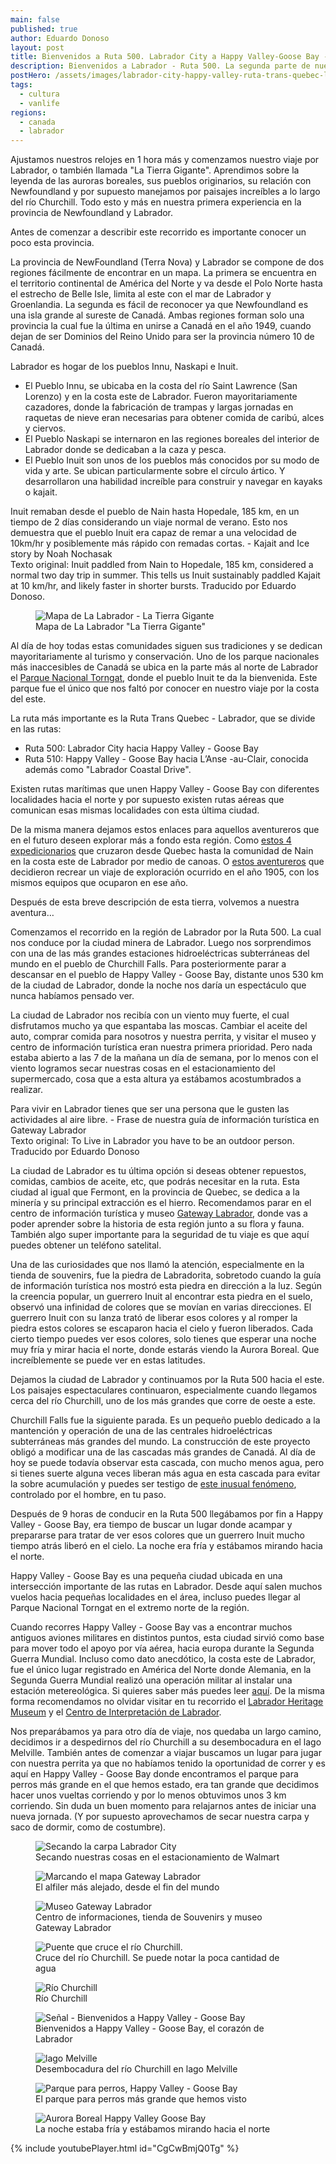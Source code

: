 ```yaml
---
main: false
published: true
author: Eduardo Donoso
layout: post
title: Bienvenidos a Ruta 500. Labrador City a Happy Valley-Goose Bay - Ruta Trans Quebec-Labrador Parte 2
description: Bienvenidos a Labrador - Ruta 500. La segunda parte de nuestra aventura por la Ruta Trans Quebec - Labrador.
postHero: /assets/images/labrador-city-happy-valley-ruta-trans-quebec-labrador-parte-2/1.jpg
tags:
  - cultura
  - vanlife
regions:
  - canada
  - labrador
---
```

Ajustamos nuestros relojes en 1 hora más y comenzamos nuestro viaje por Labrador, o también llamada "La Tierra Gigante". Aprendimos sobre la leyenda de las auroras boreales, sus pueblos originarios, su relación con Newfoundland y por supuesto manejamos por paisajes increíbles a lo largo del río Churchill. Todo esto y más en nuestra primera experiencia en la provincia de Newfoundland y Labrador.

Antes de comenzar a describir este recorrido es importante conocer un poco esta provincia.

La provincia de NewFoundland (Terra Nova) y Labrador se compone de dos regiones fácilmente de encontrar en un mapa. La primera se encuentra en el territorio continental de América del Norte y va desde el Polo Norte hasta el estrecho de Belle Isle, limita al este con el mar de Labrador y Groenlandia. La segunda es fácil de reconocer ya que Newfoundland es una isla grande al sureste de Canadá.  Ambas regiones forman solo una provincia la cual fue la última en unirse a Canadá en el año 1949, cuando dejan de ser Dominios del Reino Unido para ser la provincia número 10 de Canadá.

Labrador es hogar de los pueblos Innu, Naskapi e Inuit.
- El Pueblo Innu, se ubicaba en la costa del río Saint Lawrence (San Lorenzo) y en la costa este de Labrador. Fueron mayoritariamente cazadores, donde la fabricación de trampas y largas jornadas en raquetas de nieve eran necesarias para obtener comida de caribú, alces y ciervos.
- El Pueblo Naskapi se internaron en las regiones boreales del interior de Labrador donde se dedicaban a la caza y pesca.
- El Pueblo Inuit son unos de los pueblos más conocidos por su modo de vida y arte. Se ubican particularmente sobre el círculo ártico. Y desarrollaron una habilidad increíble para construir y navegar en kayaks o kajait.

<div class="quote">
  Inuit remaban desde el pueblo de Nain hasta Hopedale, 185 km, en un tiempo de 2 días considerando un viaje normal de verano. Esto nos demuestra que el pueblo Inuit era capaz de remar a una velocidad de 10km/hr y posiblemente más rápido con remadas cortas. - Kajait and Ice story by Noah Nochasak
</div>
<div class="cc">
  Texto original: Inuit paddled from Nain to Hopedale, 185 km, considered a normal two day trip in summer. This tells us Inuit sustainably paddled Kajait at 10 km/hr, and likely faster in shorter bursts. Traducido por Eduardo Donoso.
</div>

<figure class="figure">
  <img class="image" src="/assets/images/labrador-city-happy-valley-ruta-trans-quebec-labrador-parte-2/2.jpg" alt="Mapa de La Labrador - La Tierra Gigante">
  <figcaption class="img-caption">Mapa de La Labrador "La Tierra Gigante"</figcaption>
</figure>

Al día de hoy todas estas comunidades siguen sus tradiciones y se dedican mayoritariamente al turismo y conservación. Uno de los parque nacionales más inaccesibles de Canadá se ubica en la parte más al norte de Labrador el <a href="https://www.pc.gc.ca/en/pn-np/nl/torngats/info" title="Parcs Canada - Torngat Mountains National Park">Parque Nacional Torngat</a>, donde el pueblo Inuit te da la bienvenida. Este parque fue el único que nos faltó por conocer en nuestro viaje por la costa del este.

La ruta más importante es la Ruta Trans Quebec - Labrador, que se divide en las rutas:
- Ruta 500: Labrador City hacia Happy Valley - Goose Bay
- Ruta 510: Happy Valley -  Goose Bay hacia L’Anse -au-Clair, conocida además como "Labrador Coastal Drive".

 Existen rutas marítimas que unen Happy Valley - Goose Bay con diferentes localidades hacia el norte y por supuesto existen rutas aéreas que comunican esas mismas localidades con esta última ciudad.

De la misma manera dejamos estos enlaces para aquellos aventureros que en el futuro deseen explorar más a fondo esta región. Como <a href="https://www.youtube.com/watch?v=VKtHECyJBPA" title="Northern Scavenger">estos 4 expedicionarios</a> que cruzaron desde Quebec hasta la comunidad de Nain en la costa este de Labrador por medio de canoas. O <a href="https://www.youtube.com/watch?v=167TSveVGxk" title="Labrador Passage">estos aventureros</a> que decidieron recrear un viaje de exploración ocurrido en el año 1905, con los mismos equipos que ocuparon en ese año.

Después de esta breve descripción de esta tierra, volvemos a nuestra aventura…

Comenzamos el recorrido en la región de Labrador por la Ruta 500. La cual nos conduce por la ciudad minera de Labrador. Luego nos sorprendimos con una de las más grandes estaciones hidroeléctricas subterráneas del mundo en el pueblo de Churchill Falls. Para posteriormente parar a descansar en el pueblo de Happy Valley - Goose Bay, distante unos 530 km de la ciudad de Labrador, donde la noche nos daría un espectáculo que nunca habíamos pensado ver.

La ciudad de Labrador nos recibía con un viento muy fuerte, el cual disfrutamos mucho ya que espantaba las moscas. Cambiar el aceite del auto, comprar comida para nosotros y nuestra perrita, y visitar el museo y centro de información turística eran nuestra primera prioridad. Pero nada estaba abierto a las 7 de la mañana un día de semana, por lo menos con el viento logramos secar nuestras cosas en el estacionamiento del supermercado, cosa que a esta altura ya estábamos acostumbrados a realizar.

<div class="quote">
  Para vivir en Labrador tienes que ser una persona que le gusten las actividades al aire libre. - Frase de nuestra guía de información turística en Gateway Labrador
</div>
<div class="cc">
  Texto original: To Live in Labrador you have to be an outdoor person. Traducido por Eduardo Donoso
</div>

La ciudad de Labrador es tu última opción si deseas obtener repuestos, comidas, cambios de aceite, etc, que podrás necesitar en la ruta. Esta ciudad al igual que Fermont, en la provincia de Quebec, se dedica a la minería y su principal extracción es el hierro.
Recomendamos parar en el centro de información turística y museo <a href="https://www.gatewaylabrador.ca/" title="Gateway Labrador">Gateway Labrador</a>, donde vas a poder aprender sobre la historia de esta región junto a su flora y fauna. También algo super importante para la seguridad de tu viaje es que aquí puedes obtener un teléfono satelital.

Una de las curiosidades que nos llamó la atención, especialmente en la tienda de souvenirs, fue la piedra de Labradorita, sobretodo cuando la guía de información turística nos mostró esta piedra en dirección a la luz. Según la creencia popular, un guerrero Inuit al encontrar esta piedra en el suelo, observó una infinidad de colores que se movían en varias direcciones. El guerrero Inuit con su lanza trató de liberar esos colores y al romper la piedra estos colores se escaparon hacia el cielo y fueron liberados. Cada cierto tiempo puedes ver esos colores, solo tienes que esperar una noche muy fría y mirar hacia el norte, donde estarás viendo la Aurora Boreal. Que increíblemente se puede ver en estas latitudes.

Dejamos la ciudad de Labrador y continuamos por la Ruta 500 hacia el este. Los paisajes espectaculares continuaron, especialmente cuando llegamos cerca del río Churchill, uno de los más grandes que corre de oeste a este.

Churchill Falls fue la siguiente parada. Es un pequeño pueblo dedicado a la mantención y operación de una de las centrales hidroeléctricas subterráneas más grandes del mundo. La construcción de este proyecto obligó a modificar una de las cascadas más grandes de Canadá. Al día de hoy se puede todavía observar esta cascada, con mucho menos agua, pero si tienes suerte alguna veces liberan más agua en esta cascada para evitar la sobre acumulación y puedes ser testigo de <a href="https://www.cbc.ca/news/canada/newfoundland-labrador/churchill-falls-bonanza-1.5265645" title="CBC">este inusual fenómeno</a>, controlado por el hombre, en tu paso.

Después de 9 horas de conducir en la Ruta 500 llegábamos por fin a Happy Valley - Goose Bay, era tiempo de buscar un lugar donde acampar y prepararse para tratar de ver esos colores que un guerrero Inuit mucho tiempo atrás liberó en el cielo. La noche era fría y estábamos mirando hacia el norte.

Happy Valley - Goose Bay es una pequeña ciudad ubicada en una intersección importante de las rutas en Labrador.  Desde aquí salen muchos vuelos hacia pequeñas localidades en el área, incluso puedes llegar al Parque Nacional Torngat en el extremo norte de la región.

Cuando recorres Happy Valley - Goose Bay vas a encontrar muchos antiguos aviones militares en distintos puntos, esta ciudad sirvió como base para mover todo el apoyo por vía aérea, hacia europa durante la Segunda Guerra Mundial.
Incluso como dato anecdótico, la costa este de Labrador, fue el único lugar registrado en América del Norte donde Alemania, en la Segunda Guerra Mundial realizó una operación militar al instalar una estación metereológica. Si quieres saber más puedes leer <a href="https://ireneu.blogspot.com/2014/11/kurt-la-olvidada-estacion-meteorologica.html#:~:text=Se%20trataba%20de%20Kurt%2C%20la%20estaci%C3%B3n%20meteorol%C3%B3gica%20nazi%20en%20Canad%C3%A1.&text=La%20Segunda%20Guerra%20Mundial%2C%20por,hizo%20en%20suelo%20de%20Norteam%C3%A9rica.&text=O%20al%20menos%20se%20cre%C3%ADa,de%20la%20pen%C3%ADnsula%20del%20Labrador." title="KURT, LA OLVIDADA ESTACIÓN METEOROLÓGICA NAZI">aquí</a>.
De la misma forma recomendamos no olvidar visitar en tu recorrido el <a href="http://www.labradorheritagemuseum.ca/home/" title="Labrador Heritage Museum">Labrador Heritage Museum</a> y el <a href="https://www.therooms.ca/labrador-interpretation-centre" title="Labrador Interpretation Centre">Centro de Interpretación de Labrador</a>.

Nos preparábamos ya para otro día de viaje, nos quedaba un largo camino, decidimos ir a despedirnos del río Churchill a su desembocadura en el lago Melville. También antes de comenzar a viajar buscamos un lugar para jugar con nuestra perrita ya que no habíamos tenido la oportunidad de correr y es aquí en Happy Valley - Goose Bay donde encontramos el parque para perros más grande en el que hemos estado, era tan grande que decidimos hacer unos vueltas corriendo y por lo menos obtuvimos unos 3 km corriendo. Sin duda un buen momento para relajarnos antes de iniciar una nueva jornada. (Y por supuesto aprovechamos de secar nuestra carpa y saco de dormir, como de costumbre).

<figure class="figure">
  <img class="image" src="/assets/images/labrador-city-happy-valley-ruta-trans-quebec-labrador-parte-2/3.jpg" alt="Secando la carpa Labrador City">
  <figcaption class="img-caption">Secando nuestras cosas en el estacionamiento de Walmart</figcaption>
</figure>
<figure class="figure">
  <img class="image" src="/assets/images/labrador-city-happy-valley-ruta-trans-quebec-labrador-parte-2/4.jpg" alt="Marcando el mapa Gateway Labrador">
  <figcaption class="img-caption">El alfiler más alejado, desde el fin del mundo</figcaption>
</figure>
<figure class="figure">
  <img class="image" src="/assets/images/labrador-city-happy-valley-ruta-trans-quebec-labrador-parte-2/5.jpg" alt="Museo Gateway Labrador">
  <figcaption class="img-caption">Centro de informaciones, tienda de Souvenirs y museo Gateway Labrador</figcaption>
</figure>
<figure class="figure">
  <img class="image" src="/assets/images/labrador-city-happy-valley-ruta-trans-quebec-labrador-parte-2/6.jpg" alt="Puente que cruce el río Churchill.">
  <figcaption class="img-caption">Cruce del río Churchill. Se puede notar la poca cantidad de agua</figcaption>
</figure>
<figure class="figure">
  <img class="image" src="/assets/images/labrador-city-happy-valley-ruta-trans-quebec-labrador-parte-2/7.jpg" alt="Río Churchill">
  <figcaption class="img-caption">Río Churchill</figcaption>
</figure>
<figure class="figure">
  <img class="image" src="/assets/images/labrador-city-happy-valley-ruta-trans-quebec-labrador-parte-2/8.jpg" alt="Señal - Bienvenidos a Happy Valley - Goose Bay">
  <figcaption class="img-caption">Bienvenidos a Happy Valley - Goose Bay, el corazón de Labrador</figcaption>
</figure>
<figure class="figure">
  <img class="image" src="/assets/images/labrador-city-happy-valley-ruta-trans-quebec-labrador-parte-2/9.jpg" alt="lago Melville">
  <figcaption class="img-caption">Desembocadura del río Churchill en lago Melville</figcaption>
</figure>
<figure class="figure">
  <img class="image" src="/assets/images/labrador-city-happy-valley-ruta-trans-quebec-labrador-parte-2/10.jpg" alt="Parque para perros, Happy Valley - Goose Bay">
  <figcaption class="img-caption">El parque para perros más grande que hemos visto</figcaption>
</figure>
<figure class="figure">
  <img class="image" src="/assets/images/labrador-city-happy-valley-ruta-trans-quebec-labrador-parte-2/11.jpg" alt="Aurora Boreal Happy Valley Goose Bay">
  <figcaption class="img-caption">La noche estaba fría y estábamos mirando hacia el norte</figcaption>
</figure>

{% include youtubePlayer.html id="CgCwBmjQ0Tg" %}
